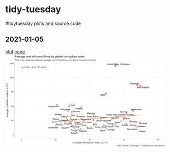 # tidy-tuesday
#tidytuesday plots and source code

## 2021-01-05
[plot](https://github.com/alexlusco/tidy-tuesday/blob/main/figures/2021-01-05.png) [code](https://github.com/alexlusco/tidy-tuesday/blob/main/code/2021-01-05.R)
![](https://github.com/alexlusco/tidy-tuesday/blob/main/figures/2021-01-05.png)
